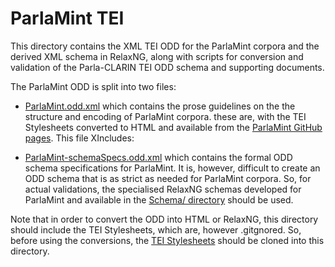 # ParlaMint TEI

This directory contains the XML TEI ODD for the ParlaMint corpora and the derived XML schema in
RelaxNG, along with scripts for conversion and validation of the Parla-CLARIN TEI ODD schema and
supporting documents.

The ParlaMint ODD is split into two files:

* [ParlaMint.odd.xml](https://github.com/clarin-eric/ParlaMint/blob/main/TEI/ParlaMint.odd.xml)
  which contains the prose guidelines on the the structure and encoding of ParlaMint corpora. these
  are, with the TEI Stylesheets converted to HTML and available from the [ParlaMint GitHub
  pages](https://clarin-eric.github.io/ParlaMint/). This file XIncludes:

* [ParlaMint-schemaSpecs.odd.xml](https://github.com/clarin-eric/ParlaMint/blob/main/TEI/ParlaMint-schemaSpecs.odd.xml)
  which contains the formal ODD schema specifications for ParlaMint. It is, however, difficult to
  create an ODD schema that is as strict as needed for ParlaMint corpora. So, for actual
  validations, the specialised RelaxNG schemas developed for ParlaMint and available in the [Schema/
  directory](https://github.com/clarin-eric/ParlaMint/tree/main/Schema) should be used.

Note that in order to convert the ODD into HTML or RelaxNG, this directory should include the TEI
Stylesheets, which are, however .gitgnored. So, before using the conversions, the
[TEI Stylesheets](https://github.com/TEIC/Stylesheets) should be cloned into this directory.
